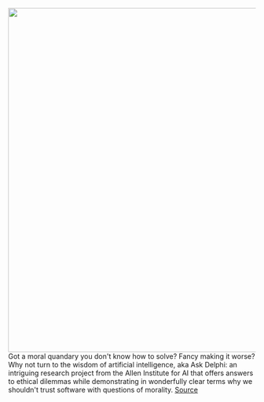 <img src='https://cdn.vox-cdn.com/thumbor/CSlt23b4ePOjiuHQbJh6zWq892U=/0x0:2040x1360/1200x800/filters:focal(857x517:1183x843)/cdn.vox-cdn.com/uploads/chorus_image/image/70020569/acastro_181017_1777_brain_ai_0002.0.jpg' width='700px' /><br/>
Got a moral quandary you don't know how to solve? Fancy making it worse? Why not turn to the wisdom of artificial intelligence, aka Ask Delphi: an intriguing research project from the Allen Institute for AI that offers answers to ethical dilemmas while demonstrating in wonderfully clear terms why we shouldn't trust software with questions of morality.
<a href='https://www.theverge.com/2021/10/20/22734215/ai-ask-delphi-moral-ethical-judgement-demo'> Source <a/>